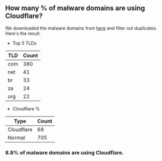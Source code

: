 ## How many % of malware domains are using Cloudflare?


We downloaded the malware domains from [here](https://urlhaus.abuse.ch) and filter out duplicates.
Here's the result.


[//]: # (start replacement)


- Top 5 TLDs

| TLD | Count |
| --- | --- |
| com | 380 |
| net | 41 |
| br | 33 |
| za | 24 |
| org | 22 |


- Cloudflare %

| Type | Count |
| --- | --- |
| Cloudflare | 68 |
| Normal | 705 |


### 8.8% of malware domains are using Cloudflare.
